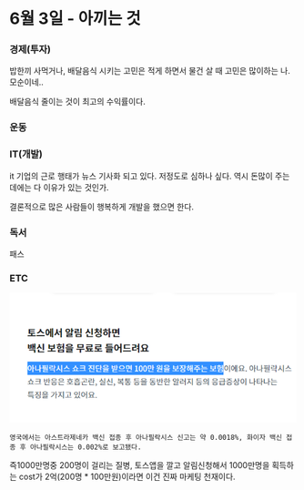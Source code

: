 # 6월 3일 - 아끼는 것

### 경제\(투자\)

밥한끼 사먹거나, 배달음식 시키는 고민은 적게 하면서 물건 살 때 고민은 많이하는 나. 모순이네..

배달음식 줄이는 것이 최고의 수익률이다.

### 운동

  


### IT\(개발\)

it 기업의 근로 행태가 뉴스 기사화 되고 있다. 저정도로 심하나 싶다. 역시 돈많이 주는데에는 다 이유가 있는 것인가.

결론적으로 많은 사람들이 행복하게 개발을 했으면 한다.

### 독서

패스  

### ETC

![](../.gitbook/assets/image%20%2837%29.png)

`영국에서는 아스트라제네카 백신 접종 후 아나필락시스 신고는 약 0.0018%, 화이자 백신 접종 후 아나필락시스는 0.002%로 보고됐다.`

즉1000만명중 200명이 걸리는 질병, 토스앱을 깔고 알림신청해서 1000만명을 획득하는 cost가 2억\(200명 \* 100만원\)이라면 이건 진짜 마케팅 천재이다.

